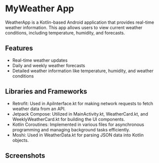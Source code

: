 
# MyWeather App

WeatherApp is a Kotlin-based Android application that provides real-time weather information. This app allows users to view current weather conditions, including temperature, humidity, and forecasts.



## Features

- Real-time weather updates
- Daily and weekly weather forecasts
- Detailed weather information like temperature, humidity, and weather conditions



## Libraries and Frameworks

- Retrofit: Used in ApiInterface.kt for making network requests to fetch weather data from an API.
- Jetpack Compose: Utilized in MainActivity.kt, WeatherCard.kt, and WeeklyWeatherCard.kt for building the UI components.
- Kotlin Coroutines: Implemented in various files for asynchronous programming and managing background tasks efficiently.
- Moshi: Used in WeatherData.kt for parsing JSON data into Kotlin objects.
## Screenshots



